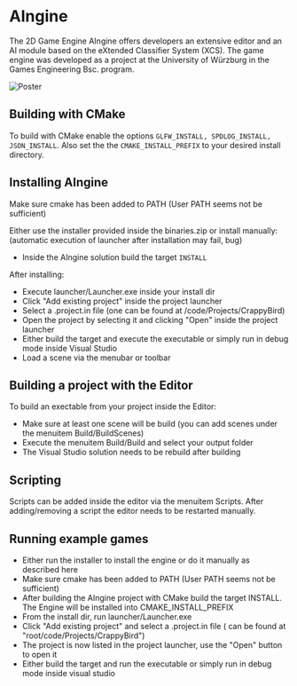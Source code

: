 # AIngine

The 2D Game Engine AIngine offers developers an extensive editor and an AI module based on the eXtended Classifier System (XCS).
The game engine was developed as a project at the University of Würzburg in the Games Engineering Bsc. program.

![Poster](documentation/AInginePoster.png)

## Building with CMake

To build with CMake enable the options `GLFW_INSTALL, SPDLOG_INSTALL, JSON_INSTALL`.
Also set the the `CMAKE_INSTALL_PREFIX` to your desired install directory.

## Installing AIngine

Make sure cmake has been added to PATH (User PATH seems not be sufficient)

Either use the installer provided inside the binaries.zip or install manually:
(automatic execution of launcher after installation may fail, bug)

- Inside the AIngine solution build the target `INSTALL`

After installing:

- Execute launcher/Launcher.exe inside your install dir
- Click "Add existing project" inside the project launcher
- Select a .project.in file (one can be found at /code/Projects/CrappyBird)
- Open the project by selecting it and clicking "Open" inside the project launcher
- Either build the target and execute the executable or simply run in debug mode inside Visual Studio
- Load a scene via the menubar or toolbar

## Building a project with the Editor

To build an exectable from your project inside the Editor:

- Make sure at least one scene will be build (you can add scenes under the menuitem Build/BuildScenes)
- Execute the menuitem Build/Build and select your output folder
- The Visual Studio solution needs to be rebuild after building

## Scripting

Scripts can be added inside the editor via the menuitem Scripts. After adding/removing a script the editor needs to be restarted manually.

## Running example games

- Either run the installer to install the engine or do it manually as described here
- Make sure cmake has been added to PATH (User PATH seems not be sufficient)
- After building the AIngine project with CMake build the target INSTALL. The Engine will be installed into CMAKE_INSTALL_PREFIX
- From the install dir, run launcher/Launcher.exe
- Click "Add existing project" and select a .project.in file ( can be found at "root/code/Projects/CrappyBird")
- The project is now listed in the project launcher, use the "Open" button to open it
- Either build the target and run the executable or simply run in debug mode inside visual studio
